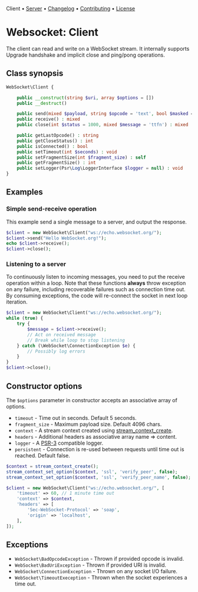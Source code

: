 Client • [Server](Server.md) • [Changelog](Changelog.md) • [Contributing](Contributing.md) • [License](COPYING.md)

# Websocket: Client

The client can read and write on a WebSocket stream.
It internally supports Upgrade handshake and implicit close and ping/pong operations.

##  Class synopsis

```php
WebSocket\Client {

    public __construct(string $uri, array $options = [])
    public __destruct()

    public send(mixed $payload, string $opcode = 'text', bool $masked = true) : void
    public receive() : mixed
    public close(int $status = 1000, mixed $message = 'ttfn') : mixed

    public getLastOpcode() : string
    public getCloseStatus() : int
    public isConnected() : bool
    public setTimeout(int $seconds) : void
    public setFragmentSize(int $fragment_size) : self
    public getFragmentSize() : int
    public setLogger(Psr\Log\LoggerInterface $logger = null) : void
}
```

## Examples

### Simple send-receive operation

This example send a single message to a server, and output the response.

```php
$client = new WebSocket\Client("ws://echo.websocket.org/");
$client->send("Hello WebSocket.org!");
echo $client->receive();
$client->close();
```

### Listening to a server

To continuously listen to incoming messages, you need to put the receive operation within a loop.
Note that these functions **always** throw exception on any failure, including recoverable failures such as connection time out.
By consuming exceptions, the code will re-connect the socket in next loop iteration.

```php
$client = new WebSocket\Client("ws://echo.websocket.org/");
while (true) {
    try {
        $message = $client->receive();
        // Act on received message
        // Break while loop to stop listening
    } catch (\WebSocket\ConnectionException $e) {
        // Possibly log errors
    }
}
$client->close();
```

## Constructor options

The `$options` parameter in constructor accepts an associative array of options.

* `timeout` - Time out in seconds. Default 5 seconds.
* `fragment_size` - Maximum payload size. Default 4096 chars.
* `context` - A stream context created using [stream_context_create](https://www.php.net/manual/en/function.stream-context-create).
* `headers` - Additional headers as associative array name => content.
* `logger` - A [PSR-3](https://www.php-fig.org/psr/psr-3/) compatible logger.
* `persistent` - Connection is re-used between requests until time out is reached. Default false.

```php
$context = stream_context_create();
stream_context_set_option($context, 'ssl', 'verify_peer', false);
stream_context_set_option($context, 'ssl', 'verify_peer_name', false);

$client = new WebSocket\Client("ws://echo.websocket.org/", [
    'timeout' => 60, // 1 minute time out
    'context' => $context,
    'headers' => [
        'Sec-WebSocket-Protocol' => 'soap',
        'origin' => 'localhost',
    ],
]);
```

## Exceptions

* `WebSocket\BadOpcodeException` - Thrown if provided opcode is invalid.
* `WebSocket\BadUriException` - Thrown if provided URI is invalid.
* `WebSocket\ConnectionException` - Thrown on any socket I/O failure.
* `WebSocket\TimeoutExeception` - Thrown when the socket experiences a time out.
